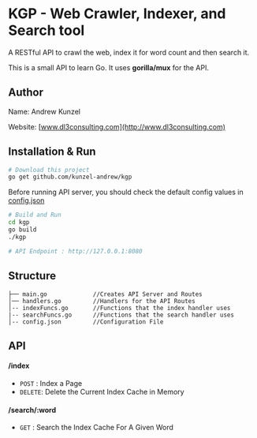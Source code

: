 # KGP - Web Crawler, Indexer, and Search tool
A RESTful API to crawl the web, index it for word count and then search it.

This is a small API to learn Go. It uses **gorilla/mux** for the API.

## Author
Name: Andrew Kunzel

Website: [www.dl3consulting.com](http://www.dl3consulting.com)

## Installation & Run
```bash
# Download this project
go get github.com/kunzel-andrew/kgp
```

Before running API server, you should check the default config values in [config.json](https://github.com/kunzel-andrew/kgp/blob/master/config.json)

```bash
# Build and Run
cd kgp
go build
./kgp

# API Endpoint : http://127.0.0.1:8080
```

## Structure
```
├── main.go             //Creates API Server and Routes
│── handlers.go         //Handlers for the API Routes
│-- indexFuncs.go       //Functions that the index handler uses
|-- searchFuncs.go      //Functions that the search handler uses
│-- config.json         //Configuration File

```

## API

#### /index
* `POST` : Index a Page
* `DELETE`: Delete the Current Index Cache in Memory

#### /search/:word
* `GET` : Search the Index Cache For A Given Word
